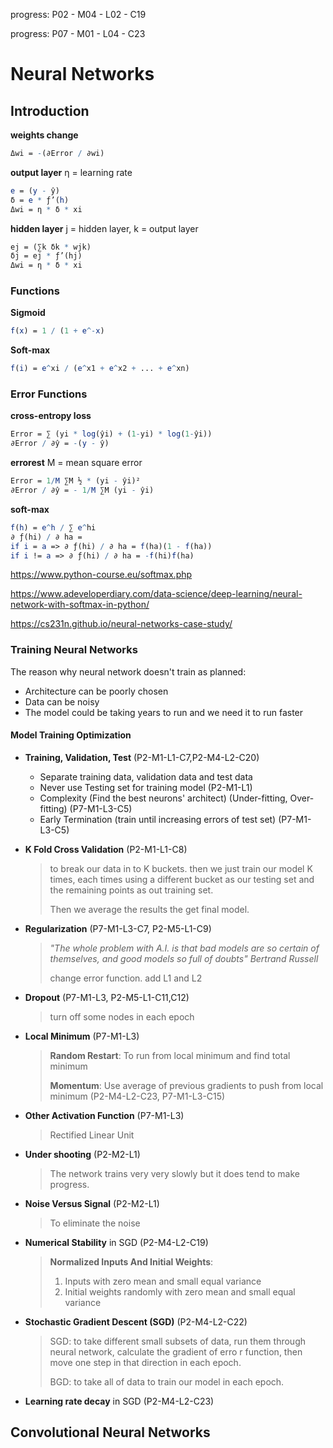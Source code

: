 progress: P02 - M04 - L02 - C19

progress: P07 - M01 - L04 - C23

# Neural Networks

## Introduction

**weights change**

```mathematica
Δwi = -(∂Error / ∂wi)
```

**output layer**
η = learning rate
```mathematica
e = (y - ŷ)
δ = e * ƒ’(h)
Δwi = η * δ * xi
```

**hidden layer**
j = hidden layer, k = output layer
```mathematica
ej = (∑k δk * wjk)
δj = ej * ƒ’(hj)
Δwi = η * δ * xi
```

### Functions

**Sigmoid**
```mathematica
f(x) = 1 / (1 + e^-x)
```

**Soft-max**

```mathematica
f(i) = e^xi / (e^x1 + e^x2 + ... + e^xn)
```

### Error Functions

**cross-entropy loss**
```mathematica
Error = ∑ (yi * log(ŷi) + (1-yi) * log(1-ŷi))
∂Error / ∂ŷ = -(y - ŷ)
```

**errorest**
M = mean square error
```mathematica
Error = 1/M ∑M ½ * (yi - ŷi)²
∂Error / ∂ŷ = - 1/M ∑M (yi - ŷi)
```

**soft-max**
```mathematica
f(h) = e^h / ∑ e^hi
∂ ƒ(hi) / ∂ ha = 
if i = a => ∂ ƒ(hi) / ∂ ha = f(ha)(1 - f(ha))
if i != a => ∂ ƒ(hi) / ∂ ha = -f(hi)f(ha)
```

https://www.python-course.eu/softmax.php

https://www.adeveloperdiary.com/data-science/deep-learning/neural-network-with-softmax-in-python/

https://cs231n.github.io/neural-networks-case-study/

### Training Neural Networks

The reason why neural network doesn't train as planned:

- Architecture can be poorly chosen
- Data can be noisy
- The model could be taking years to run and we need it to run faster

#### Model Training Optimization

- **Training, Validation, Test** (P2-M1-L1-C7,P2-M4-L2-C20)

  - Separate training data, validation data and test data
  - Never use Testing set for training model (P2-M1-L1)
  - Complexity (Find the best neurons' architect) (Under-fitting, Over-fitting) (P7-M1-L3-C5)
  - Early Termination (train until increasing errors of test set) (P7-M1-L3-C5)

- **K Fold Cross Validation** (P2-M1-L1-C8)

  > to break our data in to K buckets. then we just train our model K times, each times using a different bucket as our testing set and the remaining points as out training set.
  >
  > Then we average the results the get final model.

- **Regularization** (P7-M1-L3-C7, P2-M5-L1-C9)

  > *"The whole problem with A.I. is that bad models are so certain of themselves, and good models so full of doubts" Bertrand Russell*
  >
  > change error function. add L1 and L2

- **Dropout** (P7-M1-L3, P2-M5-L1-C11,C12)

  > turn off some nodes in each epoch

- **Local Minimum** (P7-M1-L3)

  > **Random Restart**: To run from local minimum and find total minimum
  >
  > **Momentum**: Use average of previous gradients to push from local minimum (P2-M4-L2-C23, P7-M1-L3-C15)

- **Other Activation Function** (P7-M1-L3)

  > Rectified Linear Unit

- **Under shooting** (P2-M2-L1)

  > The network trains very very slowly but it does tend to make progress.

- **Noise Versus Signal** (P2-M2-L1)

  > To eliminate the noise

- **Numerical Stability** in SGD (P2-M4-L2-C19)

  > **Normalized Inputs And Initial Weights**:
  >   1. Inputs with zero mean and small equal variance
  >   2. Initial weights randomly with zero mean and small equal variance

- **Stochastic Gradient Descent (SGD)** (P2-M4-L2-C22)

  > SGD: to take different small subsets of data, run them through neural network, calculate the gradient of erro	r function, then move one step in that direction in each epoch.
  >
  > BGD: to take all of data to train our model in each epoch.

- **Learning rate decay** in SGD (P2-M4-L2-C23)

## Convolutional Neural Networks